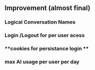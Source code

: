 ##  Improvement   (almost final)

### **Logical Conversation Names**
### **Login /Logout  for per user acess**
### **cookies for persistance login ** 
### **max AI usage per user per day**
